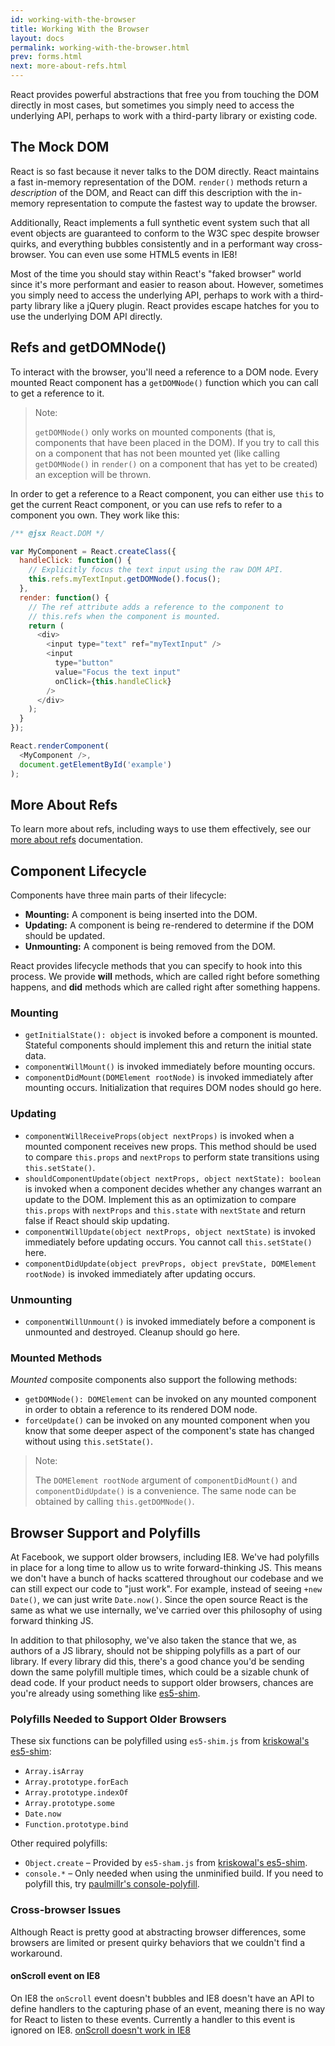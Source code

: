 ```yaml
---
id: working-with-the-browser
title: Working With the Browser
layout: docs
permalink: working-with-the-browser.html
prev: forms.html
next: more-about-refs.html
---
```


React provides powerful abstractions that free you from touching the DOM directly in most cases, but sometimes you simply need to access the underlying API, perhaps to work with a third-party library or existing code.


## The Mock DOM

React is so fast because it never talks to the DOM directly. React maintains a fast in-memory representation of the DOM. `render()` methods return a *description* of the DOM, and React can diff this description with the in-memory representation to compute the fastest way to update the browser.

Additionally, React implements a full synthetic event system such that all event objects are guaranteed to conform to the W3C spec despite browser quirks, and everything bubbles consistently and in a performant way cross-browser. You can even use some HTML5 events in IE8!

Most of the time you should stay within React's "faked browser" world since it's more performant and easier to reason about. However, sometimes you simply need to access the underlying API, perhaps to work with a third-party library like a jQuery plugin. React provides escape hatches for you to use the underlying DOM API directly.


## Refs and getDOMNode()

To interact with the browser, you'll need a reference to a DOM node. Every mounted React component has a `getDOMNode()` function which you can call to get a reference to it.

> Note:
>
> `getDOMNode()` only works on mounted components (that is, components that have been placed in the DOM). If you try to call this on a component that has not been mounted yet (like calling `getDOMNode()` in `render()` on a component that has yet to be created) an exception will be thrown.

In order to get a reference to a React component, you can either use `this` to get the current React component, or you can use refs to refer to a component you own. They work like this:

```javascript
/** @jsx React.DOM */

var MyComponent = React.createClass({
  handleClick: function() {
    // Explicitly focus the text input using the raw DOM API.
    this.refs.myTextInput.getDOMNode().focus();
  },
  render: function() {
    // The ref attribute adds a reference to the component to
    // this.refs when the component is mounted.
    return (
      <div>
        <input type="text" ref="myTextInput" />
        <input
          type="button"
          value="Focus the text input"
          onClick={this.handleClick}
        />
      </div>
    );
  }
});

React.renderComponent(
  <MyComponent />,
  document.getElementById('example')
);
```


## More About Refs

To learn more about refs, including ways to use them effectively, see our [more about refs](/react/docs/more-about-refs.html) documentation.


## Component Lifecycle

Components have three main parts of their lifecycle:

* **Mounting:** A component is being inserted into the DOM.
* **Updating:** A component is being re-rendered to determine if the DOM should be updated.
* **Unmounting:** A component is being removed from the DOM.

React provides lifecycle methods that you can specify to hook into this process. We provide **will** methods, which are called right before something happens, and **did** methods which are called right after something happens.


### Mounting

* `getInitialState(): object` is invoked before a component is mounted. Stateful components should implement this and return the initial state data.
* `componentWillMount()` is invoked immediately before mounting occurs.
* `componentDidMount(DOMElement rootNode)` is invoked immediately after mounting occurs. Initialization that requires DOM nodes should go here.


### Updating

* `componentWillReceiveProps(object nextProps)` is invoked when a mounted component receives new props. This method should be used to compare `this.props` and `nextProps` to perform state transitions using `this.setState()`.
* `shouldComponentUpdate(object nextProps, object nextState): boolean` is invoked when a component decides whether any changes warrant an update to the DOM. Implement this as an optimization to compare `this.props` with `nextProps` and `this.state` with `nextState` and return false if React should skip updating.
* `componentWillUpdate(object nextProps, object nextState)` is invoked immediately before updating occurs. You cannot call `this.setState()` here.
* `componentDidUpdate(object prevProps, object prevState, DOMElement rootNode)` is invoked immediately after updating occurs.


### Unmounting

* `componentWillUnmount()` is invoked immediately before a component is unmounted and destroyed. Cleanup should go here.


### Mounted Methods

_Mounted_ composite components also support the following methods:

* `getDOMNode(): DOMElement` can be invoked on any mounted component in order to obtain a reference to its rendered DOM node.
* `forceUpdate()` can be invoked on any mounted component when you know that some deeper aspect of the component's state has changed without using `this.setState()`.

> Note:
>
> The `DOMElement rootNode` argument of `componentDidMount()` and
> `componentDidUpdate()` is a convenience. The same node can be obtained by
> calling `this.getDOMNode()`.


## Browser Support and Polyfills

At Facebook, we support older browsers, including IE8. We've had polyfills in place for a long time to allow us to write forward-thinking JS. This means we don't have a bunch of hacks scattered throughout our codebase and we can still expect our code to "just work". For example, instead of seeing `+new Date()`, we can just write `Date.now()`. Since the open source React is the same as what we use internally, we've carried over this philosophy of using forward thinking JS.

In addition to that philosophy, we've also taken the stance that we, as authors of a JS library, should not be shipping polyfills as a part of our library. If every library did this, there's a good chance you'd be sending down the same polyfill multiple times, which could be a sizable chunk of dead code. If your product needs to support older browsers, chances are you're already using something like [es5-shim](https://github.com/kriskowal/es5-shim).


### Polyfills Needed to Support Older Browsers

These six functions can be polyfilled using `es5-shim.js` from [kriskowal's es5-shim](https://github.com/kriskowal/es5-shim):

* `Array.isArray`
* `Array.prototype.forEach`
* `Array.prototype.indexOf`
* `Array.prototype.some`
* `Date.now`
* `Function.prototype.bind`

Other required polyfills:

* `Object.create` – Provided by `es5-sham.js` from [kriskowal's es5-shim](https://github.com/kriskowal/es5-shim).
* `console.*` – Only needed when using the unminified build. If you need to polyfill this, try [paulmillr's console-polyfill](https://github.com/paulmillr/console-polyfill).


### Cross-browser Issues

Although React is pretty good at abstracting browser differences, some browsers are limited or present quirky behaviors that we couldn't find a workaround.


#### onScroll event on IE8

On IE8 the `onScroll` event doesn't bubbles and IE8 doesn't have an API to define handlers to the capturing phase of an event, meaning there is no way for React to listen to these events.
Currently a handler to this event is ignored on IE8.
[onScroll doesn't work in IE8](https://github.com/facebook/react/issues/631)
